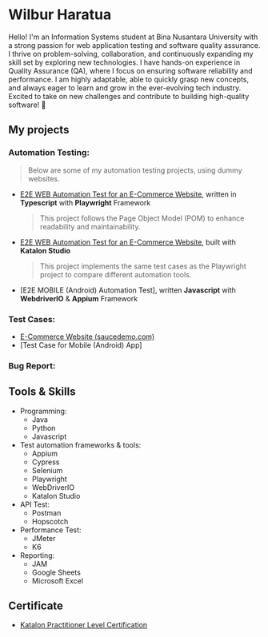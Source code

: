# Wilbur Haratua
Hello! I'm an Information Systems student at Bina Nusantara University with a strong passion for web application testing and software quality assurance. I thrive on problem-solving, collaboration, and continuously expanding my skill set by exploring new technologies.
I have hands-on experience in Quality Assurance (QA), where I focus on ensuring software reliability and performance. I am highly adaptable, able to quickly grasp new concepts, and always eager to learn and grow in the ever-evolving tech industry.
Excited to take on new challenges and contribute to building high-quality software! 🚀
## My projects
### Automation Testing:
  >Below are some of my automation testing projects, using dummy websites.
* [E2E WEB Automation Test for an E-Commerce Website](https://github.com/wilburharatua/ecommerce_web_playwright_portofolio.git), written in **Typescript** with **Playwright** Framework
  >This project follows the Page Object Model (POM) to enhance readability and maintainability.
* [E2E WEB Automation Test for an E-Commerce Website](https://github.com/wilburharatua/ecommerce_web_katalon_portofolio.git), built with **Katalon Studio**
  >This project implements the same test cases as the Playwright project to compare different automation tools.
* [E2E MOBILE (Android) Automation Test], written **Javascript** with **WebdriverIO** & **Appium** Framework
### Test Cases: 
* [E-Commerce Website (saucedemo.com)](https://docs.google.com/spreadsheets/d/14uSx_zqP_LAVH-4IDUN9yYr3G_uNJEMp6pBTcnKEFNQ/edit?usp=sharing)
* [Test Case for Mobile (Android) App]  
### Bug Report:

## Tools & Skills 
- Programming:
  - Java
  - Python
  - Javascript
- Test automation frameworks & tools:
  - Appium
  - Cypress
  - Selenium
  - Playwright
  - WebDriverIO
  - Katalon Studio
- API Test:
  - Postman
  - Hopscotch
- Performance Test:
  - JMeter
  - K6
- Reporting:
  - JAM
  - Google Sheets
  - Microsoft Excel

## Certificate
- [Katalon Practitioner Level Certification](https://academy.katalon.com/mcertificate/6761167d6ae00)
